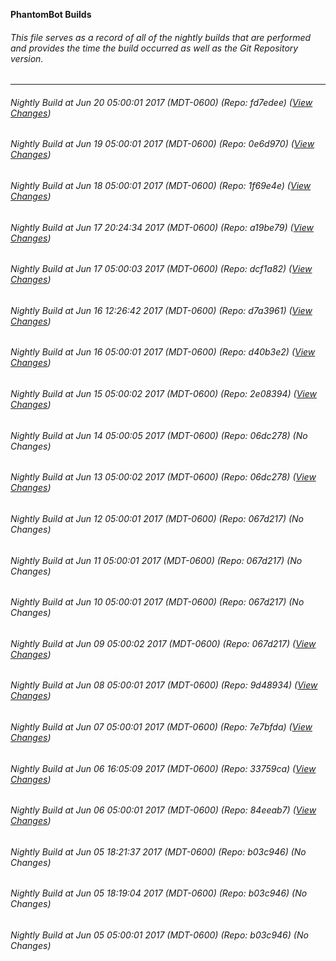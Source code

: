 **PhantomBot Builds**

###### This file serves as a record of all of the nightly builds that are performed and provides the time the build occurred as well as the Git Repository version.
-------------------------------------------------------------------------------------------------------------
###### Nightly Build at Jun 20 05:00:01 2017 (MDT-0600) (Repo: fd7edee) ([View Changes](https://github.com/PhantomBot/PhantomBot/compare/0e6d970...fd7edee))
###### Nightly Build at Jun 19 05:00:01 2017 (MDT-0600) (Repo: 0e6d970) ([View Changes](https://github.com/PhantomBot/PhantomBot/compare/1f69e4e...0e6d970))
###### Nightly Build at Jun 18 05:00:01 2017 (MDT-0600) (Repo: 1f69e4e) ([View Changes](https://github.com/PhantomBot/PhantomBot/compare/a19be79...1f69e4e))
###### Nightly Build at Jun 17 20:24:34 2017 (MDT-0600) (Repo: a19be79) ([View Changes](https://github.com/PhantomBot/PhantomBot/compare/dcf1a82...a19be79))
###### Nightly Build at Jun 17 05:00:03 2017 (MDT-0600) (Repo: dcf1a82) ([View Changes](https://github.com/PhantomBot/PhantomBot/compare/d7a3961...dcf1a82))
###### Nightly Build at Jun 16 12:26:42 2017 (MDT-0600) (Repo: d7a3961) ([View Changes](https://github.com/PhantomBot/PhantomBot/compare/d40b3e2...d7a3961))
###### Nightly Build at Jun 16 05:00:01 2017 (MDT-0600) (Repo: d40b3e2) ([View Changes](https://github.com/PhantomBot/PhantomBot/compare/2e08394...d40b3e2))
###### Nightly Build at Jun 15 05:00:02 2017 (MDT-0600) (Repo: 2e08394) ([View Changes](https://github.com/PhantomBot/PhantomBot/compare/06dc278...2e08394))
###### Nightly Build at Jun 14 05:00:05 2017 (MDT-0600) (Repo: 06dc278) (No Changes)
###### Nightly Build at Jun 13 05:00:02 2017 (MDT-0600) (Repo: 06dc278) ([View Changes](https://github.com/PhantomBot/PhantomBot/compare/067d217...06dc278))
###### Nightly Build at Jun 12 05:00:01 2017 (MDT-0600) (Repo: 067d217) (No Changes)
###### Nightly Build at Jun 11 05:00:01 2017 (MDT-0600) (Repo: 067d217) (No Changes)
###### Nightly Build at Jun 10 05:00:01 2017 (MDT-0600) (Repo: 067d217) (No Changes)
###### Nightly Build at Jun 09 05:00:02 2017 (MDT-0600) (Repo: 067d217) ([View Changes](https://github.com/PhantomBot/PhantomBot/compare/9d48934...067d217))
###### Nightly Build at Jun 08 05:00:01 2017 (MDT-0600) (Repo: 9d48934) ([View Changes](https://github.com/PhantomBot/PhantomBot/compare/7e7bfda...9d48934))
###### Nightly Build at Jun 07 05:00:01 2017 (MDT-0600) (Repo: 7e7bfda) ([View Changes](https://github.com/PhantomBot/PhantomBot/compare/33759ca...7e7bfda))
###### Nightly Build at Jun 06 16:05:09 2017 (MDT-0600) (Repo: 33759ca) ([View Changes](https://github.com/PhantomBot/PhantomBot/compare/84eeab7...33759ca))
###### Nightly Build at Jun 06 05:00:01 2017 (MDT-0600) (Repo: 84eeab7) ([View Changes](https://github.com/PhantomBot/PhantomBot/compare/b03c946...84eeab7))
###### Nightly Build at Jun 05 18:21:37 2017 (MDT-0600) (Repo: b03c946) (No Changes)
###### Nightly Build at Jun 05 18:19:04 2017 (MDT-0600) (Repo: b03c946) (No Changes)
###### Nightly Build at Jun 05 05:00:01 2017 (MDT-0600) (Repo: b03c946) (No Changes)

